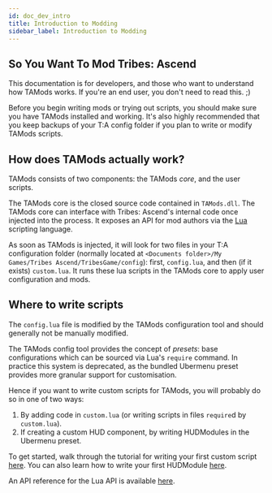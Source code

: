 ```yaml
---
id: doc_dev_intro
title: Introduction to Modding
sidebar_label: Introduction to Modding
---
```


## So You Want To Mod Tribes: Ascend

This documentation is for developers, and those who want to understand how TAMods works. If you're an end user, you don't need to read this. ;)

Before you begin writing mods or trying out scripts, you should make sure you have TAMods installed and working. It's also highly recommended that you keep backups of your T:A config folder if you plan to write or modify TAMods scripts.

## How does TAMods actually work?

TAMods consists of two components: the TAMods _core_, and the user scripts.

The TAMods core is the closed source code contained in `TAMods.dll`. The TAMods core can interface with Tribes: Ascend's internal code once injected into the process. It exposes an API for mod authors via the [Lua](https://www.lua.org/) scripting language.

As soon as TAMods is injected, it will look for two files in your T:A configuration folder (normally located at `<Documents folder>/My Games/Tribes Ascend/TribesGame/config`): first, `config.lua`, and then (if it exists) `custom.lua`. It runs these lua scripts in the TAMods core to apply user configuration and mods.

## Where to write scripts

The `config.lua` file is modified by the TAMods configuration tool and should generally not be manually modified.

The TAMods config tool provides the concept of _presets_: base configurations which can be sourced via Lua's `require` command. In practice this system is deprecated, as the bundled Ubermenu preset provides more granular support for customisation.

Hence if you want to write custom scripts for TAMods, you will probably do so in one of two ways:

1. By adding code in `custom.lua` (or writing scripts in files `require`d by `custom.lua`).
2. If creating a custom HUD component, by writing HUDModules in the Ubermenu preset.

To get started, walk through the tutorial for writing your first custom script [here](doc_dev_tute_script.md). You can also learn how to write your first HUDModule [here](doc_dev_tute_hudmodule.md).

An API reference for the Lua API is available [here](doc_dev_api_overview.md).